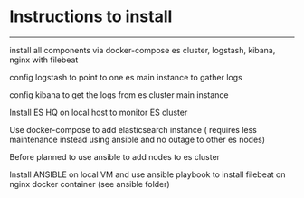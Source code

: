 # Instructions to install 
------------------------------------------------------------------------------------------------------------
install all components via docker-compose es cluster, logstash, kibana, nginx with filebeat

config logstash to point to one es main  instance to gather logs

config kibana to get the logs from es cluster main instance

Install ES HQ on local host to monitor ES cluster

Use docker-compose to add elasticsearch instance ( requires less maintenance instead using ansible and no outage to other es nodes)

Before planned to  use ansible to add nodes to es cluster

Install ANSIBLE  on local VM and use ansible playbook to install filebeat on nginx docker container (see ansible folder)


